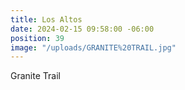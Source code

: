 ```yaml
---
title: Los Altos
date: 2024-02-15 09:58:00 -06:00
position: 39
image: "/uploads/GRANITE%20TRAIL.jpg"
---
```


Granite Trail
